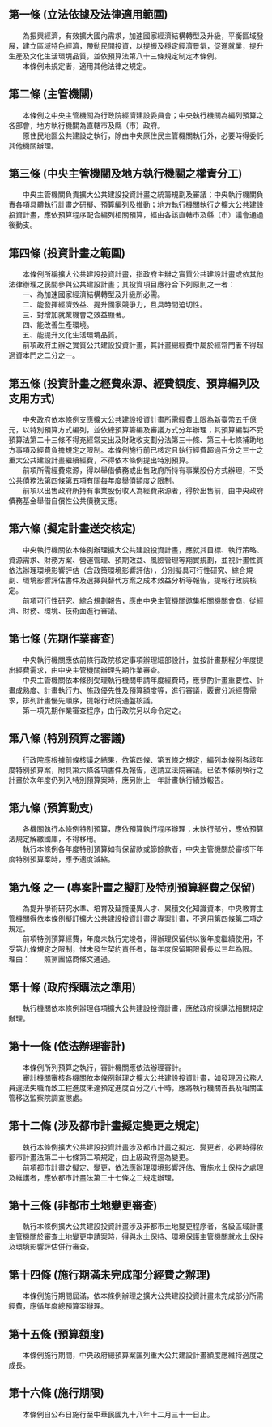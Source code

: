 第一條 (立法依據及法律適用範圍)
-------------------------------
　　為振興經濟，有效擴大國內需求，加速國家經濟結構轉型及升級，平衡區域發展，建立區域特色經濟，帶動民間投資，以提振及穩定經濟景氣，促進就業，提升生產及文化生活環境品質，並依預算法第八十三條規定制定本條例。  
　　本條例未規定者，適用其他法律之規定。  


第二條 (主管機關)
-----------------
　　本條例之中央主管機關為行政院經濟建設委員會；中央執行機關為編列預算之各部會，地方執行機關為直轄市及縣（市）政府。  
　　原住民地區公共建設之執行，除由中央原住民主管機關執行外，必要時得委託其他機關辦理。  


第三條 (中央主管機關及地方執行機關之權責分工)
---------------------------------------------
　　中央主管機關負責擴大公共建設投資計畫之統籌規劃及審議；中央執行機關負責各項具體執行計畫之研擬、預算編列及推動；地方執行機關執行之擴大公共建設投資計畫，應依預算程序配合編列相關預算，經由各該直轄市及縣（市）議會通過後動支。  


第四條 (投資計畫之範圍)
-----------------------
　　本條例所稱擴大公共建設投資計畫，指政府主辦之實質公共建設計畫或依其他法律辦理之民間參與公共建設計畫；其投資項目應符合下列原則之一者：  
　　一、為加速國家經濟結構轉型及升級所必需。  
　　二、能發揮經濟效益、提升國家競爭力，且具時間迫切性。  
　　三、對增加就業機會之效益顯著。  
　　四、能改善生產環境。  
　　五、能提升文化生活環境品質。  
　　前項政府主辦之實質公共建設投資計畫，其計畫總經費中屬於經常門者不得超過資本門之二分之一。  


第五條 (投資計畫之經費來源、經費額度、預算編列及支用方式)
---------------------------------------------------------
　　中央政府依本條例支應擴大公共建設投資計畫所需經費上限為新臺幣五千億元，以特別預算方式編列，並依總預算籌編及審議方式分年辦理；其預算編製不受預算法第二十三條不得充經常支出及財政收支劃分法第三十條、第三十七條補助地方事項及經費負擔規定之限制。本條例施行前已核定且執行經費超過百分之三十之重大公共建設計畫繼續經費，不得依本條例提出特別預算。  
　　前項所需經費來源，得以舉借債務或出售政府所持有事業股份方式辦理，不受公共債務法第四條第五項有關每年度舉債額度之限制。  
　　前項以出售政府所持有事業股份收入為經費來源者，得於出售前，由中央政府債務基金舉借自償性公共債務支應。  


第六條 (擬定計畫送交核定)
-------------------------
　　中央執行機關依本條例辦理擴大公共建設投資計畫，應就其目標、執行策略、資源需求、財務方案、營運管理、預期效益、風險管理等翔實規劃，並視計畫性質依法辦理環境影響評估（含政策環境影響評估），分別擬具可行性研究、綜合規劃、環境影響評估書件及選擇與替代方案之成本效益分析等報告，提報行政院核定。  
　　前項可行性研究、綜合規劃報告，應由中央主管機關邀集相關機關會商，從經濟、財務、環境、技術面進行審議。  


第七條 (先期作業審查)
---------------------
　　中央執行機關應依前條行政院核定事項辦理細部設計，並按計畫期程分年度提出經費需求，由中央主管機關辦理先期作業審查。  
　　中央主管機關依本條例受理執行機關申請年度經費時，應參酌計畫重要性、計畫成熟度、計畫執行力、施政優先性及預算額度等，進行審議，覈實分派經費需求，排列計畫優先順序，提報行政院通盤核議。  
　　第一項先期作業審查程序，由行政院另以命令定之。  


第八條 (特別預算之審議)
-----------------------
　　行政院應根據前條核議之結果，依第四條、第五條之規定，編列本條例各該年度特別預算案，附具第六條各項書件及報告，送請立法院審議。已依本條例執行之計畫於次年度仍列入特別預算案時，應另附上一年計畫執行績效報告。  


第九條 (預算動支)
-----------------
　　各機關執行本條例特別預算，應依預算執行程序辦理；未執行部分，應依預算法規定解繳國庫，不得移用。  
　　執行本條例各年度特別預算如有保留款或節餘款者，中央主管機關於審核下年度特別預算案時，應予適度減縮。  


第九條 之一 (專案計畫之擬訂及特別預算經費之保留)
------------------------------------------------
　　為提升學術研究水準、培育及延攬優異人才、累積文化知識資本，中央教育主管機關得依本條例擬訂擴大公共建設投資計畫之專案計畫，不適用第四條第二項之規定。  
　　前項特別預算經費，年度未執行完竣者，得辦理保留供以後年度繼續使用，不受第九條規定之限制，惟未發生契約責任者，每年度保留期限最長以三年為限。  
理由：　　照黨團協商條文通過。

第十條 (政府採購法之準用)
-------------------------
　　執行機關依本條例辦理各項擴大公共建設投資計畫，應依政府採購法相關規定辦理。  


第十一條 (依法辦理審計)
-----------------------
　　本條例所列預算之執行，審計機關應依法辦理審計。  
　　審計機關審核各機關依本條例辦理之擴大公共建設投資計畫，如發現因公務人員違法失職而致工程進度未達預定進度百分之八十時，應將執行機關首長及相關主管移送監察院調查懲處。  


第十二條 (涉及都市計畫擬定變更之規定)
-------------------------------------
　　執行本條例擴大公共建設投資計畫涉及都市計畫之擬定、變更者，必要時得依都市計畫法第二十七條第二項規定，由上級政府逕為變更。  
　　前項都市計畫之擬定、變更，依法應辦理環境影響評估、實施水土保持之處理及維護者，應依都市計畫法第二十七條之二規定辦理。  


第十三條 (非都市土地變更審查)
-----------------------------
　　執行本條例擴大公共建設投資計畫涉及非都市土地變更程序者，各級區域計畫主管機關於審查土地變更申請案時，得與水土保持、環境保護主管機關就水土保持及環境影響評估併行審查。  


第十四條 (施行期滿未完成部分經費之辦理)
---------------------------------------
　　本條例施行期間屆滿，依本條例辦理之擴大公共建設投資計畫未完成部分所需經費，應循年度總預算案辦理。  


第十五條 (預算額度)
-------------------
　　本條例施行期間，中央政府總預算案匡列重大公共建設計畫額度應維持適度之成長。  


第十六條 (施行期限)
-------------------
　　本條例自公布日施行至中華民國九十八年十二月三十一日止。